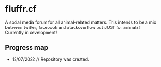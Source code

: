 # fluffr.cf

A social media forum for all animal-related matters.
This intends to be a mix between twitter, facebook and stackoverflow but JUST for animals!
Currently in development! 

## Progress map
 - 12/07/2022 // Repository was created.
